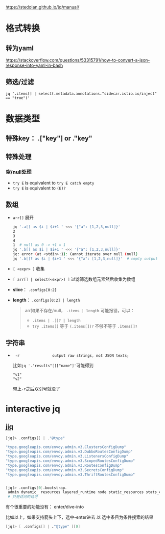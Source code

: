 

https://stedolan.github.io/jq/manual/



# 格式转换



## 转为yaml

https://stackoverflow.com/questions/53315791/how-to-convert-a-json-response-into-yaml-in-bash



## 筛选/过滤



`jq '.items[] | select(.metadata.annotations."sidecar.istio.io/inject" == "true")'`



# 数据类型



## 特殊key： .["key"] or ."key"



## 特殊处理

### 空/null处理

* `try E` is equivalent to `try E catch empty`
* `try E` is equivalent to `(E)?`

## 数组

* `arr[]` 展开
  
  ```sh
  jq '.a[] as $i | $i+1 ' <<< '{"a": [1,2,3,null]}'
  2
  3
  4
  1  # null as 0 -> +1 = 1
  jq '.b[] as $i | $i+1 ' <<< '{"a": [1,2,3,null]}'
  jq: error (at <stdin>:1): Cannot iterate over null (null)
  jq '.b[]? as $i | $i+1 ' <<< '{"a": [1,2,3,null]}'  # empty output
  ```
  
  
  
* `[ <expr> ]` 收集

* `[ arr[] | select(<expr>) ]` 过滤筛选数组元素然后收集为数组

* **slice**： `.configs[0:2]`

* **length**： `.configs[0:2] | length`

  > arr如果不存在/null， `.items | length` 可能报错，可以：
  >
  > * `.items | .[]? | length`
  > * `try .items[]` 等于 `(.items[])?` 不够不等于 `.items[]?`



## 字符串

* ` -r               output raw strings, not JSON texts;`

  比如`jq '."results"[]["name"]'`可能得到

  ```
  "v1"
  "v2"
  ```

  带上`-r`之后双引号就没了



# interactive jq



## [jiq](https://github.com/fiatjaf/jiq)



```s
[jq]> .configs[] | ."@type"
                                                                                       "type.googleapis.com/envoy.admin.v3.BootstrapConfigDump"
"type.googleapis.com/envoy.admin.v3.ClustersConfigDump"
"type.googleapis.com/envoy.admin.v3.DubboRoutesConfigDump"
"type.googleapis.com/envoy.admin.v3.ListenersConfigDump"
"type.googleapis.com/envoy.admin.v3.ScopedRoutesConfigDump"
"type.googleapis.com/envoy.admin.v3.RoutesConfigDump"
"type.googleapis.com/envoy.admin.v3.SecretsConfigDump"
"type.googleapis.com/envoy.admin.v3.ThriftRoutesConfigDump"


[jq]> .configs[0].bootstrap.
 admin dynamic_	resources layered_runtime node static_resources stats_config tracing 
 # 只是访问的话可
```



有个很重要的功能没有： enter/dive-into

比如以上，如果支持箭头上下，选中-enter进去 以 选中条目为条件搜索的结果



```s
[jq]> [ .configs[] | ."@type" ][0]
```



